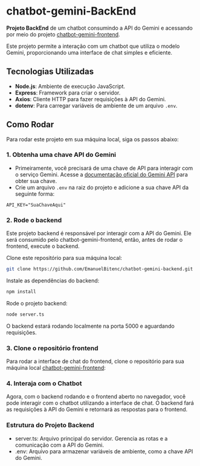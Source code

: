 # chatbot-gemini-BackEnd

**Projeto BackEnd** de um chatbot consumindo a API do Gemini e acessando por meio do projeto [chatbot-gemini-frontend](https://github.com/EmanuelBitenc/chatbot-gemini-frontend).

Este projeto permite a interação com um chatbot que utiliza o modelo Gemini, proporcionando uma interface de chat simples e eficiente.

## Tecnologias Utilizadas

- **Node.js**: Ambiente de execução JavaScript.
- **Express**: Framework para criar o servidor.
- **Axios**: Cliente HTTP para fazer requisições à API do Gemini.
- **dotenv**: Para carregar variáveis de ambiente de um arquivo `.env`.

## Como Rodar

Para rodar este projeto em sua máquina local, siga os passos abaixo:

### 1. Obtenha uma chave API do Gemini

- Primeiramente, você precisará de uma chave de API para interagir com o serviço Gemini. Acesse a [documentação oficial do Gemini API](https://ai.google.dev/gemini-api/docs?hl=pt-br#node.js) para obter sua chave.
- Crie um arquivo `.env` na raiz do projeto e adicione a sua chave API da seguinte forma:

```env
API_KEY="SuaChaveAqui"
```

### 2. Rode o backend

Este projeto backend é responsável por interagir com a API do Gemini. Ele será consumido pelo chatbot-gemini-frontend, então, antes de rodar o frontend, execute o backend.

Clone este repositório para sua máquina local:

```bash
git clone https://github.com/EmanuelBitenc/chatbot-gemini-backend.git
```

Instale as dependências do backend:

```bash
npm install
```

Rode o projeto backend:

```bash
node server.ts
```

O backend estará rodando localmente na porta 5000 e aguardando requisições.

### 3. Clone o repositório frontend

Para rodar a interface de chat do frontend, clone o repositório para sua máquina local [chatbot-gemini-frontend](https://github.com/EmanuelBitenc/chatbot-gemini-frontend):

### 4. Interaja com o Chatbot

Agora, com o backend rodando e o frontend aberto no navegador, você pode interagir com o chatbot utilizando a interface de chat. O backend fará as requisições à API do Gemini e retornará as respostas para o frontend.

### Estrutura do Projeto Backend

- server.ts: Arquivo principal do servidor. Gerencia as rotas e a comunicação com a API do Gemini.
- .env: Arquivo para armazenar variáveis de ambiente, como a chave API do Gemini.
